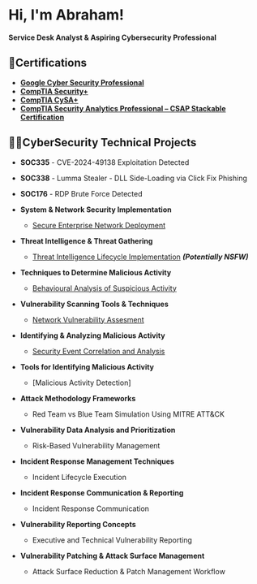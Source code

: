 # Hi, I'm Abraham!  
 **Service Desk Analyst & Aspiring Cybersecurity Professional**
## 📄Certifications 
- **[Google Cyber Security Professional](https://www.credly.com/badges/3bcd2e94-356c-4253-8bed-05638cbe89c3/public_url)**
- **[CompTIA Security+](https://www.credly.com/badges/7092a76e-1800-4cd1-a50d-ace815281e67/public_url)**
- **[CompTIA CySA+](https://www.credly.com/badges/0cb90543-49fc-4837-b0f5-7a1e1bba1d0f/public_url)**
- **[CompTIA Security Analytics Professional – CSAP Stackable Certification](https://www.credly.com/badges/67ad70f8-db21-4ab3-95d9-622fde95b52f/public_url)**

## 👨‍💻CyberSecurity Technical Projects

- **SOC335** - CVE-2024-49138 Exploitation Detected 
- **SOC338** - Lumma Stealer - DLL Side-Loading via Click Fix Phishing 
- **SOC176** - RDP Brute Force Detected 

- **System & Network Security Implementation** 
  - [Secure Enterprise Network Deployment]([https://github.com/joshmadakor1/Algorithms-Practice](https://www.credly.com/badges/67ad70f8-db21-4ab3-95d9-622fde95b52f/public_url))
- **Threat Intelligence & Threat Gathering**
  - [Threat Intelligence Lifecycle Implementation](https://github.com/joshmadakor1/4chan-Image-Analysis-Middleware-C964) <b><i>(Potentially NSFW)</b></i>
- **Techniques to Determine Malicious Activity**
  - [Behavioural Analysis of Suspicious Activity](https://github.com/joshmadakor1/Sentinel-Lab)
- **Vulnerability Scanning Tools & Techniques**
  - [Network Vulnerability Assesment](https://github.com/joshmadakor1/EncrypterPOC)
- **Identifying & Analyzing Malicious Activity**
  - [Security Event Correlation and Analysis](https://github.com/joshmadakor1/Package-Delivery-Pathfinding-Algorithm)
- **Tools for Identifying Malicious Activity**
  - [Malicious Activity Detection]
- **Attack Methodology Frameworks**
  - Red Team vs Blue Team Simulation Using MITRE ATT&CK
- **Vulnerability Data Analysis and Prioritization**
  - Risk-Based Vulnerability Management 
- **Incident Response Management Techniques**
  - Incident Lifecycle Execution
- **Incident Response Communication & Reporting**
  - Incident Response Communication 
- **Vulnerability Reporting Concepts**
  - Executive and Technical Vulnerability Reporting 
- **Vulnerability Patching & Attack Surface Management**
  - Attack Surface Reduction & Patch Management Workflow 






